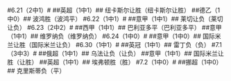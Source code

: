 ﻿#6.21（2中1）#
##英超（1中1）##
纽卡斯尔让胜（纽卡斯尔让胜）
##德乙（1中0）##
波鸿胜（波鸿平）
#6.22（1中1）#
##意甲（1中1）##
莱切让负（莱切让负）
#6.23（2中2）#
##西甲（1中1）##
巴利亚多平（巴利亚多平）
##意甲（1中1）##
维罗纳负（维罗纳负）
#6.24（1中0）#
##意甲（1中0）##
国际米兰让胜（国际米兰让负）
#6.30（1中1）#
##英冠（1中1）##
雷丁负（负）
#7.1（3中3）#
##俄超（1中1）##
乌法让负（让负）
##意甲（1中1）##
国际米兰让胜（让胜）
##英超（1中1）##
埃弗顿胜（胜）
#7.2（1中0）#
##挪超（1中0）##
克里斯蒂负（平）